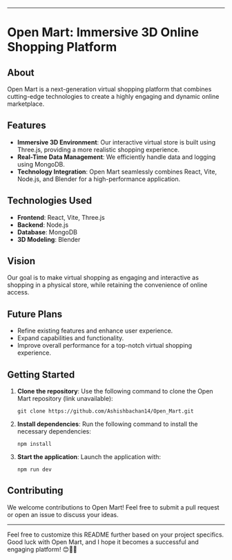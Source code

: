 
---

# Open Mart: Immersive 3D Online Shopping Platform

## About

Open Mart is a next-generation virtual shopping platform that combines cutting-edge technologies to create a highly engaging and dynamic online marketplace.

## Features

- **Immersive 3D Environment**: Our interactive virtual store is built using Three.js, providing a more realistic shopping experience.
- **Real-Time Data Management**: We efficiently handle data and logging using MongoDB.
- **Technology Integration**: Open Mart seamlessly combines React, Vite, Node.js, and Blender for a high-performance application.

## Technologies Used

- **Frontend**: React, Vite, Three.js
- **Backend**: Node.js
- **Database**: MongoDB
- **3D Modeling**: Blender

## Vision

Our goal is to make virtual shopping as engaging and interactive as shopping in a physical store, while retaining the convenience of online access.

## Future Plans

- Refine existing features and enhance user experience.
- Expand capabilities and functionality.
- Improve overall performance for a top-notch virtual shopping experience.

## Getting Started

1. **Clone the repository**: Use the following command to clone the Open Mart repository (link unavailable):
   ```
   git clone https://github.com/Ashishbachan14/Open_Mart.git
   ```

2. **Install dependencies**: Run the following command to install the necessary dependencies:
   ```
   npm install
   ```

3. **Start the application**: Launch the application with:
   ```
   npm run dev
   ```

## Contributing

We welcome contributions to Open Mart! Feel free to submit a pull request or open an issue to discuss your ideas.

---

Feel free to customize this README further based on your project specifics. Good luck with Open Mart, and I hope it becomes a successful and engaging platform! 😊🛒🌟
